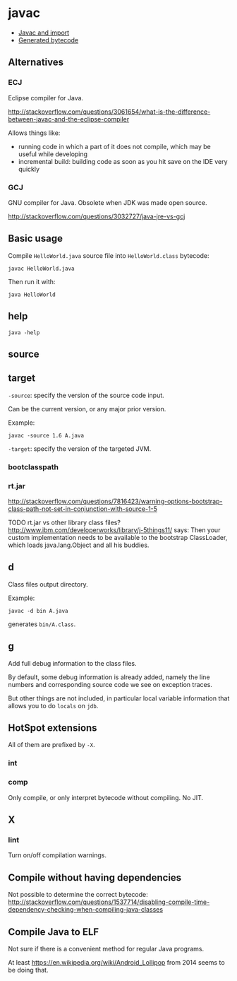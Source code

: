 # javac

- [Javac and import](import/)
- [Generated bytecode](generated-bytecode/)

## Alternatives

### ECJ

Eclipse compiler for Java.

<http://stackoverflow.com/questions/3061654/what-is-the-difference-between-javac-and-the-eclipse-compiler>

Allows things like:

- running code in which a part of it does not compile, which may be useful while developing
- incremental build: building code as soon as you hit save on the IDE very quickly

### GCJ

GNU compiler for Java. Obsolete when JDK was made open source.

<http://stackoverflow.com/questions/3032727/java-jre-vs-gcj>

## Basic usage

Compile `HelloWorld.java` source file into `HelloWorld.class` bytecode:

    javac HelloWorld.java

Then run it with:

    java HelloWorld

## help

    java -help

## source

## target

`-source`: specify the version of the source code input.

Can be the current version, or any major prior version.

Example:

    javac -source 1.6 A.java

`-target`: specify the version of the targeted JVM.

### bootclasspath

### rt.jar

<http://stackoverflow.com/questions/7816423/warning-options-bootstrap-class-path-not-set-in-conjunction-with-source-1-5>

TODO rt.jar vs other library class files? http://www.ibm.com/developerworks/library/j-5things11/ says: Then your custom implementation needs to be available to the bootstrap ClassLoader, which loads java.lang.Object and all his buddies.

## d

Class files output directory.

Example:

    javac -d bin A.java

generates `bin/A.class`.

## g

Add full debug information to the class files.

By default, some debug information is already added, namely the line numbers and corresponding source code we see on exception traces.

But other things are not included, in particular local variable information that allows you to do `locals` on `jdb`.

## HotSpot extensions

All of them are prefixed by `-X`.

### int

### comp

Only compile, or only interpret bytecode without compiling. No JIT.

## X

### lint

Turn on/off compilation warnings.

## Compile without having dependencies

Not possible to determine the correct bytecode: <http://stackoverflow.com/questions/1537714/disabling-compile-time-dependency-checking-when-compiling-java-classes>

## Compile Java to ELF

Not sure if there is a convenient method for regular Java programs.

At least <https://en.wikipedia.org/wiki/Android_Lollipop> from 2014 seems to be doing that.
